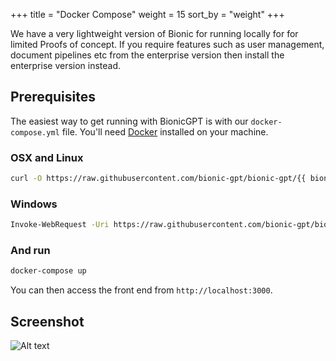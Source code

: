 +++
title = "Docker Compose"
weight = 15
sort_by = "weight"
+++

We have a very lightweight version of Bionic for running locally for for limited Proofs of concept. If you require features such as user management, document pipelines etc from the enterprise version then install the enterprise version instead.

## Prerequisites

The easiest way to get running with BionicGPT is with our `docker-compose.yml` file. You'll need [Docker](https://docs.docker.com/engine/install/) installed on your machine.

### OSX and Linux

```sh
curl -O https://raw.githubusercontent.com/bionic-gpt/bionic-gpt/{{ bionic_docker_compose() }}/infra-as-code/docker-compose.yml
```

### Windows

```sh
Invoke-WebRequest -Uri https://raw.githubusercontent.com/bionic-gpt/bionic-gpt/7e35190cfd91e06b05cb8ab3f746cc4a07cf68f9/infra-as-code/docker-compose.yml -OutFile docker-compose.yml
```

### And run

```sh
docker-compose up
```

You can then access the front end from `http://localhost:3000`.

## Screenshot

![Alt text](/github-readme.png "Start Screen")